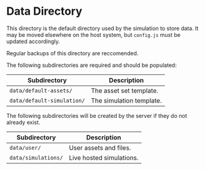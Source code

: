 # Data Directory

This directory is the default directory used by the simulation to store data. It may be moved elsewhere on the host system, but `config.js` must be updated accordingly.

Regular backups of this directory are reccomended.

The following subdirectories are required and should be populated:

| Subdirectory | Description |
|-|-|
| `data/default-assets/` | The asset set template. |
| `data/default-simulation/` | The simulation template. |

The following subdirectories will be created by the server if they do not already exist.

| Subdirectory | Description |
|-|-|
| `data/user/` | User assets and files. |
| `data/simulations/` | Live hosted simulations.  |
